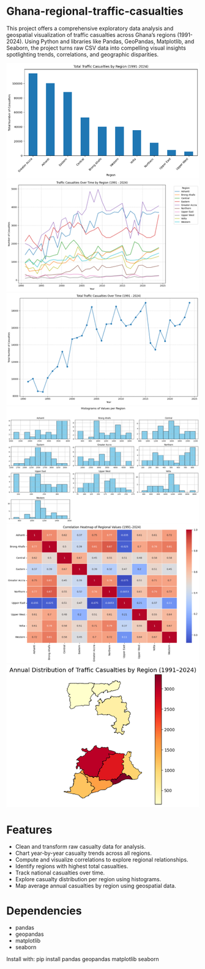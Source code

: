 # Ghana-regional-traffic-casualties
This project offers a comprehensive exploratory data analysis and geospatial visualization of traffic casualties across Ghana’s regions (1991-2024). Using Python and libraries like Pandas, GeoPandas, Matplotlib, and Seaborn, the project turns raw CSV data into compelling visual insights spotlighting trends, correlations, and geographic disparities.

![image alt](https://github.com/Francis-Woode/Ghana-regional-traffic-casualties/blob/main/images/bar%20chart.png?raw=true)
![image alt](https://github.com/Francis-Woode/Ghana-regional-traffic-casualties/blob/main/images/plot1.png?raw=true)
![image alt](https://github.com/Francis-Woode/Ghana-regional-traffic-casualties/blob/main/images/plot2.png?raw=true)
![image alt](https://github.com/Francis-Woode/Ghana-regional-traffic-casualties/blob/main/images/Histograms.png?raw=true)
![image alt](https://github.com/Francis-Woode/Ghana-regional-traffic-casualties/blob/main/images/Correlation%20Heatmap.png?raw=true)
![image alt](https://github.com/Francis-Woode/Ghana-regional-traffic-casualties/blob/main/images/Geo%20Map.png?raw=true)

# Features
- Clean and transform raw casualty data for analysis.
- Chart year-by-year casualty trends across all regions.
- Compute and visualize correlations to explore regional relationships.
- Identify regions with highest total casualties.
- Track national casualties over time.
- Explore casualty distribution per region using histograms.
- Map average annual casualties by region using geospatial data.

# Dependencies
- pandas  
- geopandas  
- matplotlib  
- seaborn  

Install with:
pip install pandas geopandas matplotlib seaborn
